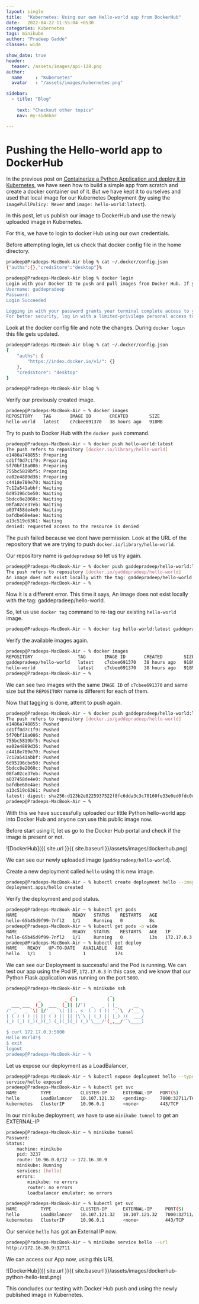 ```yaml
---
layout: single
title:  "Kubernetes: Using our own Hello-world app from DockerHub"
date:   2022-04-22 11:55:04 +0530
categories: Kubernetes
tags: minikube
author: "Pradeep Gadde"
classes: wide

show_date: true
header:
  teaser: /assets/images/api-128.png
author:
  name     : "Kubernetes"
  avatar   : "/assets/images/kubernetes.png"

sidebar:
  - title: "Blog"
   
    text: "Checkout other topics"
    nav: my-sidebar

---
```


# Pushing the Hello-world app to DockerHub
In the previous post on [Containerize a Python Application and deploy it in Kubernetes](https://pradeepgadde.com/blog/kubernetes/2022/04/20/containerize-a-python-app-and-run-in-k8s.html), we have seen how to build a simple app from scratch and create a docker container out of it. But we have kept it to ourselves and used that local image for our Kubernetes Deployment (by using the `imagePullPolicy: Never` and `image: hello-world:latest`).

In this post, let us publish our image to DockerHub and use the newly uploaded image in Kubernetes.

For this, we have to login to docker Hub using our own credentials. 

Before attempting login, let us check that docker config file in the home directory.

```sh
pradeep@Pradeeps-MacBook-Air blog % cat ~/.docker/config.json 
{"auths":{},"credsStore":"desktop"}%
```

```sh
pradeep@Pradeeps-MacBook-Air blog % docker login             
Login with your Docker ID to push and pull images from Docker Hub. If you don't have a Docker ID, head over to https://hub.docker.com to create one.
Username: gaddepradeep
Password: 
Login Succeeded

Logging in with your password grants your terminal complete access to your account. 
For better security, log in with a limited-privilege personal access token. Learn more at https://docs.docker.com/go/access-tokens/
```
Look at the docker config file and note the changes. During `docker login` this file gets updated.

```sh
pradeep@Pradeeps-MacBook-Air blog % cat ~/.docker/config.json
{
	"auths": {
		"https://index.docker.io/v1/": {}
	},
	"credsStore": "desktop"
}

pradeep@Pradeeps-MacBook-Air blog % 
```

Verify our previously created image.

```sh
pradeep@Pradeeps-MacBook-Air ~ % docker images
REPOSITORY    TAG       IMAGE ID       CREATED        SIZE
hello-world   latest    c7cbee691370   38 hours ago   918MB
```

Try to push to Docker Hub with the `docker push` command.
```sh
pradeep@Pradeeps-MacBook-Air ~ % docker push hello-world:latest
The push refers to repository [docker.io/library/hello-world]
e1486a748855: Preparing 
cd1ff0d7c1f9: Preparing 
5f70bf18a086: Preparing 
755bc5819bf5: Preparing 
ea02e4889d36: Preparing 
c4418e789e70: Waiting 
7c12a541abbf: Waiting 
6d95196cbe50: Waiting 
5bdcc8e2060c: Waiting 
08fa02ce37eb: Waiting 
a037458de4e0: Waiting 
bafdbe68e4ae: Waiting 
a13c519c6361: Waiting 
denied: requested access to the resource is denied
```
The push failed because we dont have permission. Look at the URL of the repository that we are trying to push `docker.io/library/hello-world`.

Our repository name is `gaddepradeep` so let us try again.

```sh
pradeep@Pradeeps-MacBook-Air ~ % docker push gaddepradeep/hello-world:latest
The push refers to repository [docker.io/gaddepradeep/hello-world]
An image does not exist locally with the tag: gaddepradeep/hello-world
pradeep@Pradeeps-MacBook-Air ~ %
```

Now it is a different error. This time it says, An image does not exist locally with the tag: gaddepradeep/hello-world.

So, let us use `docker tag` command to re-tag our existing `hello-world` image.

```sh
pradeep@Pradeeps-MacBook-Air ~ % docker tag hello-world:latest gaddepradeep/hello-world:latest
```
Verify the available images again.
```sh
pradeep@Pradeeps-MacBook-Air ~ % docker images                                   
REPOSITORY                 TAG       IMAGE ID       CREATED        SIZE
gaddepradeep/hello-world   latest    c7cbee691370   38 hours ago   918MB
hello-world                latest    c7cbee691370   38 hours ago   918MB
pradeep@Pradeeps-MacBook-Air ~ % 
```
We can see two images with the same `IMAGE ID` of `c7cbee691370` and same size but the `REPOSITORY` name is different for each of them.

Now that tagging is done, attemt to push again.
```sh
pradeep@Pradeeps-MacBook-Air ~ % docker push gaddepradeep/hello-world:latest     
The push refers to repository [docker.io/gaddepradeep/hello-world]
e1486a748855: Pushed 
cd1ff0d7c1f9: Pushed 
5f70bf18a086: Pushed 
755bc5819bf5: Pushed 
ea02e4889d36: Pushed 
c4418e789e70: Pushed 
7c12a541abbf: Pushed 
6d95196cbe50: Pushed 
5bdcc8e2060c: Pushed 
08fa02ce37eb: Pushed 
a037458de4e0: Pushed 
bafdbe68e4ae: Pushed 
a13c519c6361: Pushed 
latest: digest: sha256:d123b2e8225937522f8fc6dda3c3c70160fe33e0ed0fdc0df8aedf07db076a3c size: 3049
pradeep@Pradeeps-MacBook-Air ~ % 
```
With this we have successfully uploaded our little Python hello-world app into Docker Hub and  anyone can use this public image now.

Before start using it, let us go to the Docker Hub portal and check if the image is present or not.

![DockerHub]({{ site.url }}{{ site.baseurl }}/assets/images/dockerhub.png)

We can see our newly uploaded image (`gaddepradeep/hello-world`).

Create a new deployment called `hello` using this new image.
```sh
pradeep@Pradeeps-MacBook-Air ~ % kubectl create deployment hello --image=gaddepradeep/hello-world
deployment.apps/hello created
```

Verify the deployment and pod status.
```sh
pradeep@Pradeeps-MacBook-Air ~ % kubectl get pods  
NAME                     READY   STATUS    RESTARTS   AGE
hello-65b45d9f99-7nfl2   1/1     Running   0          8s
pradeep@Pradeeps-MacBook-Air ~ % kubectl get pods -o wide
NAME                     READY   STATUS    RESTARTS   AGE   IP           NODE       NOMINATED NODE   READINESS GATES
hello-65b45d9f99-7nfl2   1/1     Running   0          13s   172.17.0.3   minikube   <none>           <none>
pradeep@Pradeeps-MacBook-Air ~ % kubectl get deploy      
NAME    READY   UP-TO-DATE   AVAILABLE   AGE
hello   1/1     1            1           17s
```
We can see our Deployment is successful and the Pod is running.
We can test our app using the Pod IP, `172.17.0.3` in this case, and we know that our Python Flask application was running on the port `5000`.

```sh
pradeep@Pradeeps-MacBook-Air ~ % minikube ssh
                         _             _            
            _         _ ( )           ( )           
  ___ ___  (_)  ___  (_)| |/')  _   _ | |_      __  
/' _ ` _ `\| |/' _ `\| || , <  ( ) ( )| '_`\  /'__`\
| ( ) ( ) || || ( ) || || |\`\ | (_) || |_) )(  ___/
(_) (_) (_)(_)(_) (_)(_)(_) (_)`\___/'(_,__/'`\____)

$ curl 172.17.0.3:5000
Hello World!$ 
$ exit
logout
pradeep@Pradeeps-MacBook-Air ~ % 
```

Let us expose our deployment as a LoadBalancer,
```sh
pradeep@Pradeeps-MacBook-Air ~ % kubectl expose deployment hello --type=LoadBalancer --port=7000 --target-port=5000 --name=hello
service/hello exposed
pradeep@Pradeeps-MacBook-Air ~ % kubectl get svc
NAME         TYPE           CLUSTER-IP      EXTERNAL-IP   PORT(S)          AGE
hello        LoadBalancer   10.107.121.32   <pending>     7000:32711/TCP   4s
kubernetes   ClusterIP      10.96.0.1       <none>        443/TCP          6h22m
```

In our minikube deployment, we have to use `minikube tunnel` to get an EXTERNAL-IP
```sh
pradeep@Pradeeps-MacBook-Air ~ % minikube tunnel
Password:
Status:	
	machine: minikube
	pid: 3237
	route: 10.96.0.0/12 -> 172.16.30.9
	minikube: Running
	services: [hello]
    errors: 
		minikube: no errors
		router: no errors
		loadbalancer emulator: no errors

```

```sh
pradeep@Pradeeps-MacBook-Air ~ % kubectl get svc
NAME         TYPE           CLUSTER-IP      EXTERNAL-IP     PORT(S)          AGE
hello        LoadBalancer   10.107.121.32   10.107.121.32   7000:32711/TCP   4m8s
kubernetes   ClusterIP      10.96.0.1       <none>          443/TCP          6h26m
```
Our service `hello` has got an External IP now.

```sh
pradeep@Pradeeps-MacBook-Air ~ % minikube service hello --url
http://172.16.30.9:32711
```
We can access our App now, using this URL

![DockerHub]({{ site.url }}{{ site.baseurl }}/assets/images/dockerhub-python-hello-test.png)

This concludes our testing with Docker Hub push and using the newly published image in Kubernetes.

